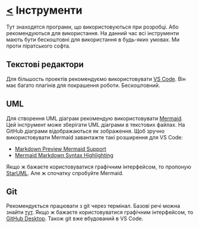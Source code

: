 # [<](README.md) Інструменти

Тут знаходятся програми, що використовуються при розробці. Або рекомендуються для використання. На данний час всі інструменти мають бути бескоштовні для використання в будь-яких умовах. Ми проти піратського софта.


## Текстові редактори

Для більшость проектів рекомендуємо використовувати [VS Code](https://code.visualstudio.com/download). Він має багато плагінів для покрашення роботи. Бескоштовний.


## UML

Для створення UML діаграм рекомендую використовувати [Mermaid](https://mermaid-js.github.io/mermaid/#/). Цей інструмент може зберігати UML діаграми в текстових файлах. На GitHub діаграми відображаються як зображення. 
Щоб зручно використовувати Mermaid завантажте такі розширення для VS Code:
- [Markdown Preview Mermaid Support](https://marketplace.visualstudio.com/items?itemName=bierner.markdown-mermaid)
- [Mermaid Markdown Syntax Highlighting](https://marketplace.visualstudio.com/items?itemName=bpruitt-goddard.mermaid-markdown-syntax-highlighting)

Якщо ж бажаєте користовуватися графічним інтерфейсом, то пропоную [StarUML](https://staruml.io/). Але ж спочатку спробуйте Mermaid.


## Git

Рекомендується працювати з git через термінал. Базові речі можна знайти [тут](https://git-scm.com/book/en/v2). 
Якщо ж бажаєте користовуватися графічним інтерфейсом, то [GitHub Desktop](https://desktop.github.com/).
Також git вже вбудований в VS Code.

